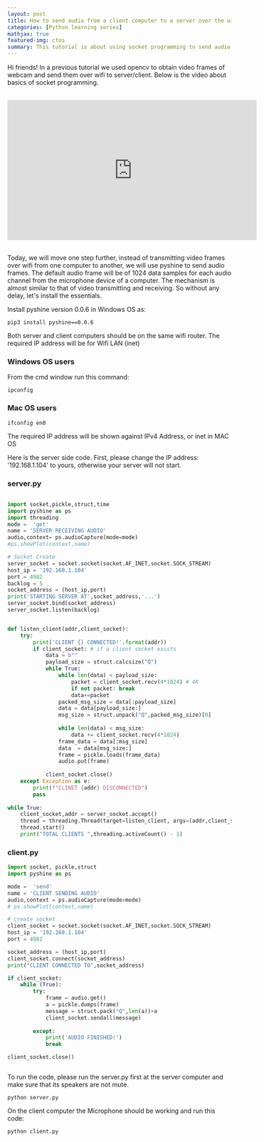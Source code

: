 ```yaml
---
layout: post
title: How to send audio from a client computer to a server over the wifi
categories: [Python learning series]
mathjax: true
featured-img: ctos
summary: This tutorial is about using socket programming to send audio data from Microphone of client to the server.
---
```

Hi friends! In a previous tutorial we used opencv to obtain video frames of webcam and send them over wifi to server/client. Below is the video about basics of socket 
programming.

<br>
<div align="center">
<iframe width="560" height="315" src="https://www.youtube.com/embed/7-O7yeO3hNQ" frameborder="0" allow="accelerometer; autoplay; clipboard-write; encrypted-media; gyroscope; picture-in-picture" allowfullscreen>
</iframe>
</div>
<br>

Today, we will move one step further, instead of transmitting video frames over wifi from one computer to another, we will use pyshine to send audio frames. The
default audio frame will be of 1024 data samples for each audio channel from the microphone device of a computer. The mechanism is almost similar to that of video 
transmitting and receiving. So without any delay, let's install the essentials.

Install pyshine version 0.0.6 in Windows OS as:

```
pip3 install pyshine==0.0.6
```

Both server and client computers should be on the same wifi router. The required IP address will be for Wifi LAN (inet)

### Windows OS users

From the cmd window run this command:

```
ipconfig
```

### Mac OS users
```
ifconfig en0
```

The required IP address will be shown against IPv4 Address, or inet in MAC OS

Here is the server side code. First, please change the IP address: '192.168.1.104' to yours, otherwise your server will not start.

### server.py

```python

import socket,pickle,struct,time
import pyshine as ps
import threading
mode =  'get'
name = 'SERVER RECEIVING AUDIO'
audio,context= ps.audioCapture(mode=mode)
#ps.showPlot(context,name)

# Socket Create
server_socket = socket.socket(socket.AF_INET,socket.SOCK_STREAM)
host_ip = '192.168.1.104'
port = 4982
backlog = 5
socket_address = (host_ip,port)
print('STARTING SERVER AT',socket_address,'...')
server_socket.bind(socket_address)
server_socket.listen(backlog)


def listen_client(addr,client_socket):
	try:
		print('CLIENT {} CONNECTED!'.format(addr))
		if client_socket: # if a client socket exists
			data = b""
			payload_size = struct.calcsize("Q")
			while True:
				while len(data) < payload_size:
					packet = client_socket.recv(4*1024) # 4K
					if not packet: break
					data+=packet
				packed_msg_size = data[:payload_size]
				data = data[payload_size:]
				msg_size = struct.unpack("Q",packed_msg_size)[0]
				
				while len(data) < msg_size:
					data += client_socket.recv(4*1024)
				frame_data = data[:msg_size]
				data  = data[msg_size:]
				frame = pickle.loads(frame_data)
				audio.put(frame)
				
			client_socket.close()
	except Exception as e:
		print(f"CLINET {addr} DISCONNECTED")
		pass
		
while True:
	client_socket,addr = server_socket.accept()
	thread = threading.Thread(target=listen_client, args=(addr,client_socket))
	thread.start()
	print("TOTAL CLIENTS ",threading.activeCount() - 1)

```


### client.py

```python
import socket, pickle,struct
import pyshine as ps

mode =  'send'
name = 'CLIENT SENDING AUDIO'
audio,context = ps.audioCapture(mode=mode)
# ps.showPlot(context,name)

# create socket
client_socket = socket.socket(socket.AF_INET,socket.SOCK_STREAM)
host_ip = '192.168.1.104'
port = 4982

socket_address = (host_ip,port)
client_socket.connect(socket_address) 
print("CLIENT CONNECTED TO",socket_address)

if client_socket: 
	while (True):
		try:
			frame = audio.get()
			a = pickle.dumps(frame)
			message = struct.pack("Q",len(a))+a
			client_socket.sendall(message)
			
		except:
			print('AUDIO FINISHED!')
			break

client_socket.close()



```
To run the code, please run the server.py first at the server computer and make sure that its speakers are not mute.

```
python server.py
```
On the client computer the Microphone should be working and run this code:

```
python client.py
```

